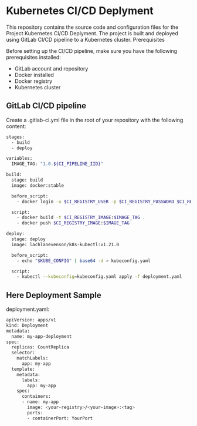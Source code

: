 # Kubernetes CI/CD Deplyment
This repository contains the source code and configuration files for the Project Kubernetes CI/CD Deplyment. The project is built and deployed using GitLab CI/CD pipeline to a Kubernetes cluster.
Prerequisites

Before setting up the CI/CD pipeline, make sure you have the following prerequisites installed:

- GitLab account and repository
- Docker installed
- Docker registry
- Kubernetes cluster

## GitLab CI/CD pipeline
Create a .gitlab-ci.yml file in the root of your repository with the following content:

```bash
stages:
  - build
  - deploy

variables:
  IMAGE_TAG: "1.0.${CI_PIPELINE_IID}"

build:
  stage: build
  image: docker:stable

  before_script:
    - docker login -u $CI_REGISTRY_USER -p $CI_REGISTRY_PASSWORD $CI_REGISTRY

  script:
    - docker build -t $CI_REGISTRY_IMAGE:$IMAGE_TAG .
    - docker push $CI_REGISTRY_IMAGE:$IMAGE_TAG

deploy:
  stage: deploy
  image: lachlanevenson/k8s-kubectl:v1.21.0

  before_script:
    - echo "$KUBE_CONFIG" | base64 -d > kubeconfig.yaml

  script:
    - kubectl --kubeconfig=kubeconfig.yaml apply -f deployment.yaml
```

## Here Deployment Sample

deployment.yaml:
```bash
apiVersion: apps/v1
kind: Deployment
metadata:
  name: my-app-deployment
spec:
  replicas: CountReplica
  selector:
    matchLabels:
      app: my-app
  template:
    metadata:
      labels:
        app: my-app
    spec:
      containers:
      - name: my-app
        image: <your-registry>/<your-image>:<tag>
        ports:
        - containerPort: YourPort
```
